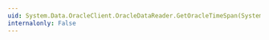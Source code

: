 ```yaml
---
uid: System.Data.OracleClient.OracleDataReader.GetOracleTimeSpan(System.Int32)
internalonly: False
---
```

